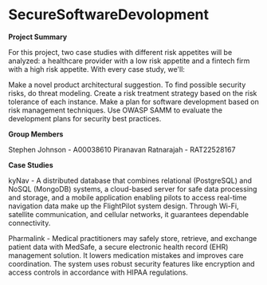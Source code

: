 # SecureSoftwareDevolopment

**Project Summary**

For this project, two case studies with different risk appetites will be analyzed: a healthcare provider with a low risk appetite and a fintech firm with a high risk appetite. With every case study, we'll:

Make a novel product architectural suggestion.
To find possible security risks, do threat modeling.
Create a risk treatment strategy based on the risk tolerance of each instance.
Make a plan for software development based on risk management techniques.
Use OWASP SAMM to evaluate the development plans for security best practices.

**Group Members**

Stephen Johnson - A00038610
Piranavan Ratnarajah - RAT22528167

**Case Studies**

kyNav - A distributed database that combines relational (PostgreSQL) and NoSQL (MongoDB) systems, a cloud-based server for safe data processing and storage, and a mobile application enabling pilots to access real-time navigation data make up the FlightPilot system design. Through Wi-Fi, satellite communication, and cellular networks, it guarantees dependable connectivity.

Pharmalink - Medical practitioners may safely store, retrieve, and exchange patient data with MedSafe, a secure electronic health record (EHR) management solution. It lowers medication mistakes and improves care coordination. The system uses robust security features like encryption and access controls in accordance with HIPAA regulations.
